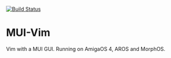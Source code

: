 [![Build Status](https://travis-ci.org/sodero/MUI-Vim.svg?branch=master)](https://travis-ci.org/sodero/InstallerLG)

# MUI-Vim

Vim with a MUI GUI. Running on AmigaOS 4, AROS and MorphOS.
